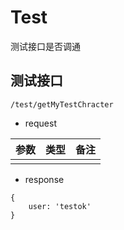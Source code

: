 # Test

测试接口是否调通

## 测试接口

```
/test/getMyTestChracter
```

- request

|参数|类型|备注|
|:--|:--|:--|
||||

- response

```
{
    user: 'testok'
}
```